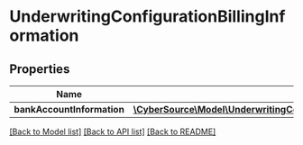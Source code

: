 # UnderwritingConfigurationBillingInformation

## Properties
Name | Type | Description | Notes
------------ | ------------- | ------------- | -------------
**bankAccountInformation** | [**\CyberSource\Model\UnderwritingConfigurationBillingInformationBankAccountInformation**](UnderwritingConfigurationBillingInformationBankAccountInformation.md) |  | [optional] 

[[Back to Model list]](../README.md#documentation-for-models) [[Back to API list]](../README.md#documentation-for-api-endpoints) [[Back to README]](../README.md)


